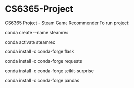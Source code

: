 # CS6365-Project
CS6365 Project - Steam Game Recommender
To run project:

conda create --name steamrec

conda activate steamrec

conda install -c conda-forge flask

conda install -c conda-forge requests

conda install -c conda-forge scikit-surprise

 conda install -c conda-forge pandas